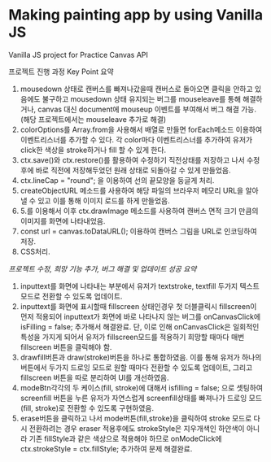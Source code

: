 # Making painting app by using Vanilla JS

Vanilla JS project for Practice Canvas API

프로젝트 진행 과정 Key Point 요약

1. mousedown 상태로 캔버스를 빠져나갔을때 캔버스로 돌아오면 클릭을 안하고 있음에도 불구하고 mousedown 상태 유지되는 버그를 mouseleave를 통해 해결하거나, canvas 대신 document에 mouseup 이벤트를 부여해서 버그 해결 가능. (해당 프로젝트에서는 mouseleave 추가로 해결)
2. colorOptions를 Array.from을 사용해서 배열로 만들면 forEach메소드 이용하여 이벤트리스너를 추가할 수 있다. 각 color마다 이벤트리스너를 추가하여 유저가 click한 색상을 stroke하거나  fill 할 수 있게 한다.
3. ctx.save()와 ctx.restore()를 활용하여 수정하기 직전상태를 저장하고 나서 수정 후에 바로 직전에 저장해두었던 원래 상태로 되돌아갈 수 있게 만들었음.
4. ctx.lineCap = "round"; 을 이용하여 선의 끝모양을 둥글게 처리.
5. createObjectURL 메소드를 사용하여 해당 파일의 브라우저 메모리 URL을 알아낼 수 있고 이를 통해 이미지 로드를 하게 만들었음. 
6. 5.를 이용해서 이후 ctx.drawImage 메소드를 사용하여 캔버스 면적 크기 만큼의 이미지를 화면에 나타내었음. 
7. const url = canvas.toDataURL(); 이용하여 캔버스 그림을 URL로 인코딩하여 저장.
8. CSS처리.



*프로젝트 수정, 희망 기능 추가, 버그 해결 및 업데이트 성공 요약*

1. inputtext를 화면에 나타내는 부분에서 유저가 textstroke, textfill 두가지 텍스트 모드로 전환할 수 있도록 업데이트.
2. inputtext를 화면에 표시할때 fillscreen 상태인경우 첫 더블클릭시 fillscreen이 먼저 적용되어 inputtext가 화면에 바로 나타나지 않는 버그를 onCanvasClick에 isFilling = false; 추가해서 해결완료. 단, 이로 인해  onCanvasClick은 일회적인 특성을 가지게 되어서 유저가 fillscreen모드를 적용하기 희망할 때마다 매번 fillscreen 버튼을 클릭해야 함. 
3. drawfill버튼과 draw(stroke)버튼을 하나로 통합하였음. 이를 통해 유저가 하나의 버튼에서 두가지 드로잉 모드로 원할 때마다 전환할 수 있도록 업데이트, 그리고 fillscreen 버튼을 따로 분리하여 UI를 개선하였음.
4. modeBtn각각의 두 케이스(fill, stroke)에 대해서 isfilling = false; 으로 셋팅하여 screenfill 버튼을 누른 유저가 자연스럽게 screenfill상태를 빠져나가 드로잉 모드(fill, stroke)로 전환할 수 있도록 구현하였음. 
5. erase버튼을 클릭하고 나서 mode버튼(fill,stroke)을 클릭하여 stroke 모드로 다시 전환하려는 경우 eraser 적용후에도 strokeStyle은 지우개색인 하얀색이 아니라 기존 fillStyle과 같은 색상으로 적용해야 하므로 onModeClick에 ctx.strokeStyle = ctx.fillStyle; 추가하여 문제 해결완료.

